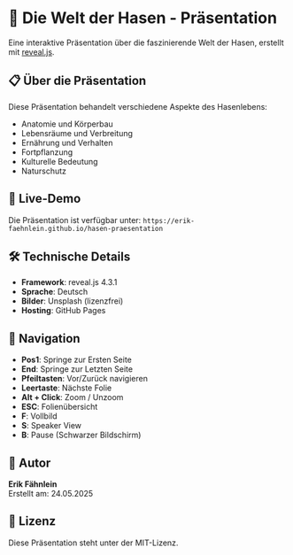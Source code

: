 # 🐰 Die Welt der Hasen - Präsentation

Eine interaktive Präsentation über die faszinierende Welt der Hasen, erstellt mit [reveal.js](https://revealjs.com/).

## 📋 Über die Präsentation

Diese Präsentation behandelt verschiedene Aspekte des Hasenlebens:

- Anatomie und Körperbau
- Lebensräume und Verbreitung
- Ernährung und Verhalten
- Fortpflanzung
- Kulturelle Bedeutung
- Naturschutz

## 🚀 Live-Demo

Die Präsentation ist verfügbar unter: `https://erik-faehnlein.github.io/hasen-praesentation`

## 🛠️ Technische Details

- **Framework**: reveal.js 4.3.1
- **Sprache**: Deutsch
- **Bilder**: Unsplash (lizenzfrei)
- **Hosting**: GitHub Pages

## 📱 Navigation

- **Pos1**: Springe zur Ersten Seite
- **End**: Springe zur Letzten Seite
- **Pfeiltasten**: Vor/Zurück navigieren
- **Leertaste**: Nächste Folie
- **Alt + Click**: Zoom / Unzoom
- **ESC**: Folienübersicht
- **F**: Vollbild
- **S**: Speaker View
- **B**: Pause (Schwarzer Bildschirm)

## 👤 Autor

**Erik Fähnlein**  
Erstellt am: 24.05.2025

## 📄 Lizenz

Diese Präsentation steht unter der MIT-Lizenz.
